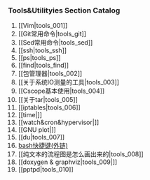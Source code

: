 ### Tools&Utilityies Section Catalog

1. [[Vim|tools_001]]
1. [[Git常用命令|tools_git]]
1. [[Sed常用命令|tools_sed]]
1. [[ssh|tools_ssh]]
1. [[ps|tools_ps]]
1. [[find|tools_find]]
1. [[包管理器|tools_002]]
1. [[关于系统IO测量的工具|tools_003]]
1. [[Cscope基本使用|tools_004]]
1. [[关于tar|tools_005]]
1. [[iptables|tools_006]]
1. [[time|]]
1. [[watch&cron&hypervisor|]]
1. [[GNU plot|]]
1. [[du|tools_007]]
1. [bash快捷键(外链)](https://github.com/hokein/Wiki/wiki/Bash-Shell常用快捷键)
1. [[纯文本的流程图是怎么画出来的|tools_008]]
1. [[doxygen & graphviz|tools_009|]]
1. [[pptpd|tools_010]]